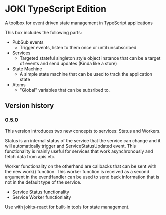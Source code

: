 # JOKI TypeScript Edition

A toolbox for event driven state management in TypeScript applications

This box includes the following parts:

* PubSub events
  * Trigger events, listen to them once or until unsubscribed
* Services
  * Targeted stateful singleton style object instance that can be a target of events and send updates (Kinda like a store)
* State Machine
  * A simple state machine that can be used to track the application state
* Atoms
  * "Global" variables that can be subsribed to.

## Version history

### 0.5.0

This version introduces two new concepts to services: Status and Workers.

Status is an internal status of the service that the service can change and it will automatically trigger and ServiceStatusUpdated event. This 
functionality is mainly useful for services that work asynchronously and fetch data from apis etc.

Worker functionality on the otherhand are callbacks that can be sent with the new work() function. This worker function is received as a second argument in the eventHandler can be used to send back information that is not in the default type of the service.

* Service Status functionality
* Service Worker functionlaity


Use with jokits-react for built-in tools for state management.